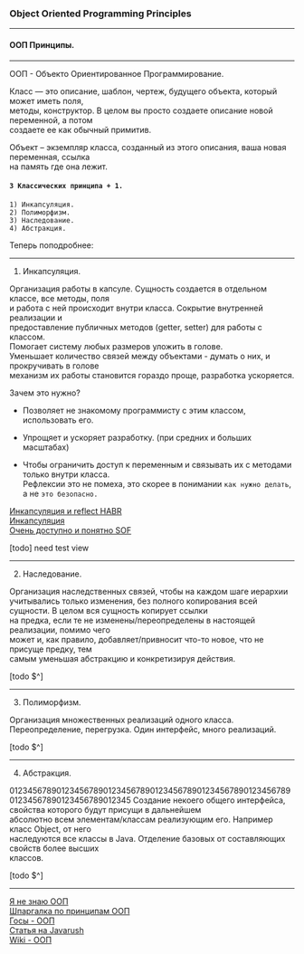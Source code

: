 ### Object Oriented Programming Principles
- - -
#### ООП Принципы.
- - -
ООП - Объекто Ориентированное Программирование.  

Класс — это описание, шаблон, чертеж, будущего объекта, который может иметь поля,  
методы, конструктор. В целом вы просто создаете описание новой переменной, а потом  
создаете ее как обычный примитив.  

Объект – экземпляр класса, созданный из этого описания, ваша новая переменная, ссылка  
на память где она лежит.  

#### `3 Классических принципа + 1.`

    1) Инкапсуляция.
    2) Полиморфизм.
    3) Наследование.
    4) Абстракция.

Теперь поподробнее:  
- - -
 1) Инкапсуляция.  

Организация работы в капсуле. Сущность создается в отдельном классе, все методы, поля  
и работа с ней происходит внутри класса. Сокрытие внутренней реализации и  
предоставление публичных методов (getter, setter) для работы с классом.  
Помогает систему любых размеров уложить в голове.  
Уменьшает количество связей между объектами - думать о них, и прокручивать в голове  
механизм их работы становится гораздо проще, разработка ускоряется.  

Зачем это нужно?

- Позволяет не знакомому программисту с этим классом, использовать его.  

- Упрощяет и ускоряет разработку. (при средних и больших масштабах)  

- Чтобы ограничить доступ к переменным и связывать их с методами только внутри класса.  
Рефлексии это не помеха, это скорее в понимании `как нужно делать`, а не `это безопасно.`

[Инкапсуляция и reflect HABR](https://habr.com/post/43859/)  
[Инкапсуляция](https://guru99.ru/java-oops-encapsulation/)  
[Очень доступно и понятно SOF](https://ru.stackoverflow.com/questions/794196/%D0%98%D0%BD%D0%BA%D0%B0%D0%BF%D1%81%D1%83%D0%BB%D1%8F%D1%86%D0%B8%D1%8F-%D0%9F%D1%80%D0%B8%D0%BD%D1%86%D0%B8%D0%BF%D1%8B-%D0%9E%D0%9E%D0%9F/794204)

[todo] need test view
- - -
 2) Наследование.  

Организация наследственных связей, чтобы на каждом шаге иерархии учитывались только
изменения, без полного копирования всей сущности. В целом вся сущность копирует ссылки  
на предка, если те не изменены/переопределены в настоящей реализации, помимо чего  
может и, как правило, добавляет/привносит что-то новое, что не присуще предку, тем  
самым уменьшая абстракцию и конкретизируя действия.  

[todo $^]

- - -
 3) Полиморфизм.  

Организация множественных реализаций одного класса.  
Переопределение, перегрузка. Один интерфейс, много реализаций.  

[todo $^]

- - -
 4) Абстракция.  

01234567890123456789012345678901234567890123456789012345678901234567890123456789012345
Создание некоего общего интерфейса, свойства которого будут присущи в дальнейшем  
абсолютно всем элементам/классам реализующим его. Например класс Object, от него  
наследуются все классы в Java. Отделение базовых от составляющих свойств более высших  
классов.  

[todo $^]

- - -
[Я не знаю ООП](https://habr.com/post/147927/)  
[Шпаргалка по принципам ООП](https://tproger.ru/translations/oop-principles-cheatsheet/)  
[Госы - ООП](http://gos-it.wikia.com/wiki/%D0%AD%D1%82%D0%BE_%D0%B3%D0%BE%D1%81%D1%8B!)  
[Статья на Javarush](https://javarush.ru/groups/posts/1880--principih-oop)  
[Wiki - ООП](https://ru.wikipedia.org/wiki/%D0%9E%D0%B1%D1%8A%D0%B5%D0%BA%D1%82%D0%BD%D0%BE-%D0%BE%D1%80%D0%B8%D0%B5%D0%BD%D1%82%D0%B8%D1%80%D0%BE%D0%B2%D0%B0%D0%BD%D0%BD%D0%BE%D0%B5_%D0%BF%D1%80%D0%BE%D0%B3%D1%80%D0%B0%D0%BC%D0%BC%D0%B8%D1%80%D0%BE%D0%B2%D0%B0%D0%BD%D0%B8%D0%B5)


